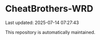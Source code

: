 # CheatBrothers-WRD

Last updated: 2025-07-14 07:27:43

This repository is automatically maintained.
